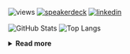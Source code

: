 ![views](https://komarev.com/ghpvc/?username=chck&color=blueviolet)
[![speakerdeck](https://img.shields.io/badge/Speaker_Deck-chck-8a2be2?style=flat-square&logo=speaker-deck)](https://speakerdeck.com/chck)
[![linkedin](https://img.shields.io/badge/LinkedIn-chck-8a2be2?style=flat-square&logo=linkedin)](https://www.linkedin.com/in/chck/)

<p align="left"> 
  <img alt="GitHub Stats" align="center" height="150" src="https://github-readme-stats-nine-umber-51.vercel.app/api?username=chck&count_private=true&show_icons=true&hide_title=true&theme=buefy" />
  <img alt="Top Langs" align="center" height="150" src="https://github-readme-stats-nine-umber-51.vercel.app/api/top-langs/?username=chck&layout=compact&count_private=true&show_icons=true&hide_title=true&theme=buefy" />
</p>

<details>
  <summary><b>Read more</b></summary>
  <br>

  <!--START_SECTION:waka-->
**🐱 My GitHub Data** 

> 📦 114.7 kB Used in GitHub's Storage 
 > 
> 🏆 1 Contributions in the Year 2025
 > 
> 💼 Opted to Hire
 > 
> 📜 133 Public Repositories 
 > 
> 🔑 24 Private Repositories 
 > 
**I'm a Night 🦉** 

```text
🌞 Morning                951 commits         ███░░░░░░░░░░░░░░░░░░░░░░   13.75 % 
🌆 Daytime                2193 commits        ████████░░░░░░░░░░░░░░░░░   31.71 % 
🌃 Evening                2013 commits        ███████░░░░░░░░░░░░░░░░░░   29.11 % 
🌙 Night                  1758 commits        ██████░░░░░░░░░░░░░░░░░░░   25.42 % 
```
📅 **I'm Most Productive on Thursday** 

```text
Monday                   1329 commits        █████░░░░░░░░░░░░░░░░░░░░   19.22 % 
Tuesday                  1044 commits        ████░░░░░░░░░░░░░░░░░░░░░   15.10 % 
Wednesday                1223 commits        ████░░░░░░░░░░░░░░░░░░░░░   17.69 % 
Thursday                 1645 commits        ██████░░░░░░░░░░░░░░░░░░░   23.79 % 
Friday                   674 commits         ██░░░░░░░░░░░░░░░░░░░░░░░   09.75 % 
Saturday                 418 commits         ██░░░░░░░░░░░░░░░░░░░░░░░   06.04 % 
Sunday                   582 commits         ██░░░░░░░░░░░░░░░░░░░░░░░   08.42 % 
```


📊 **This Week I Spent My Time On** 

```text
💬 Programming Languages: 
Markdown                 23 mins             ███████████████░░░░░░░░░░   60.08 % 
Git                      13 mins             █████████░░░░░░░░░░░░░░░░   34.26 % 
JSON                     2 mins              █░░░░░░░░░░░░░░░░░░░░░░░░   05.66 % 

🔥 Editors: 
Neovim                   24 mins             ███████████████░░░░░░░░░░   61.08 % 
Obsidian                 15 mins             ██████████░░░░░░░░░░░░░░░   38.92 % 
```

**I Mostly Code in Python** 

```text
Python                   45 repos            █████████░░░░░░░░░░░░░░░░   34.09 % 
Jupyter Notebook         18 repos            ███░░░░░░░░░░░░░░░░░░░░░░   13.64 % 
TypeScript               6 repos             █░░░░░░░░░░░░░░░░░░░░░░░░   04.55 % 
Dockerfile               5 repos             █░░░░░░░░░░░░░░░░░░░░░░░░   03.79 % 
Astro                    1 repo              ░░░░░░░░░░░░░░░░░░░░░░░░░   00.76 % 
```



**Timeline**

![Lines of Code chart](https://raw.githubusercontent.com/chck/chck/main/assets/bar_graph.png)


 Last Updated on 2025-01-01 02:01 UTC
<!--END_SECTION:waka-->
</details>

